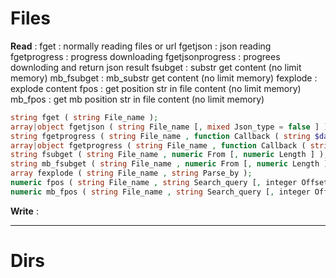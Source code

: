 # Files

**Read** :
fget : normally reading files or url
fgetjson : json reading
fgetprogress : progress downloading
fgetjsonprogress : progrees downloding and return json result
fsubget : substr get content (no limit memory)
mb_fsubget : mb_substr get content (no limit memory)
fexplode : explode content
fpos : get position str in file content (no limit memory)
mb_fpos : get mb position str in file content (no limit memory)
```php
string fget ( string File_name );
array|object fgetjson ( string File_name [, mixed Json_type = false ] );
string fgetprogress ( string File_name , function Callback ( string $data ) , integer Offset );
array|object fgetprogress ( string File_name , function Callback ( string $data ) , integer Offset [, mixed Json_type = false ] );
string fsubget ( string File_name , numeric From [, numeric Length ] );
string mb_fsubget ( string File_name , numeric From [, numeric Length ] );
array fexplode ( string File_name , string Parse_by );
numeric fpos ( string File_name , string Search_query [, integer Offset ] );
numeric mb_fpos ( string File_name , string Search_query [, integer Offset ] );
```
**Write** :


---
# Dirs


